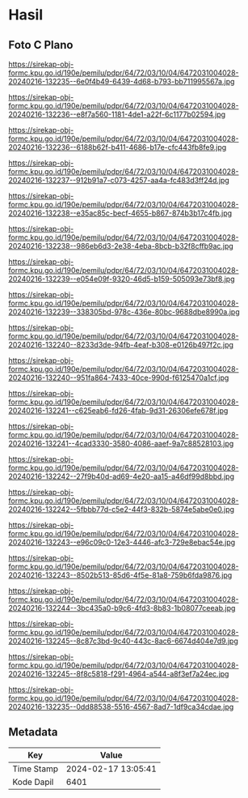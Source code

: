 # Hasil

## Foto C Plano

https://sirekap-obj-formc.kpu.go.id/190e/pemilu/pdpr/64/72/03/10/04/6472031004028-20240216-132235--6e0f4b49-6439-4d68-b793-bb711995567a.jpg

https://sirekap-obj-formc.kpu.go.id/190e/pemilu/pdpr/64/72/03/10/04/6472031004028-20240216-132236--e8f7a560-1181-4de1-a22f-6c1177b02594.jpg

https://sirekap-obj-formc.kpu.go.id/190e/pemilu/pdpr/64/72/03/10/04/6472031004028-20240216-132236--6188b62f-b411-4686-b17e-cfc443fb8fe9.jpg

https://sirekap-obj-formc.kpu.go.id/190e/pemilu/pdpr/64/72/03/10/04/6472031004028-20240216-132237--912b91a7-c073-4257-aa4a-fc483d3ff24d.jpg

https://sirekap-obj-formc.kpu.go.id/190e/pemilu/pdpr/64/72/03/10/04/6472031004028-20240216-132238--e35ac85c-becf-4655-b867-874b3b17c4fb.jpg

https://sirekap-obj-formc.kpu.go.id/190e/pemilu/pdpr/64/72/03/10/04/6472031004028-20240216-132238--986eb6d3-2e38-4eba-8bcb-b32f8cffb9ac.jpg

https://sirekap-obj-formc.kpu.go.id/190e/pemilu/pdpr/64/72/03/10/04/6472031004028-20240216-132239--e054e09f-9320-46d5-b159-505093e73bf8.jpg

https://sirekap-obj-formc.kpu.go.id/190e/pemilu/pdpr/64/72/03/10/04/6472031004028-20240216-132239--338305bd-978c-436e-80bc-9688dbe8990a.jpg

https://sirekap-obj-formc.kpu.go.id/190e/pemilu/pdpr/64/72/03/10/04/6472031004028-20240216-132240--8233d3de-94fb-4eaf-b308-e0126b497f2c.jpg

https://sirekap-obj-formc.kpu.go.id/190e/pemilu/pdpr/64/72/03/10/04/6472031004028-20240216-132240--951fa864-7433-40ce-990d-f6125470a1cf.jpg

https://sirekap-obj-formc.kpu.go.id/190e/pemilu/pdpr/64/72/03/10/04/6472031004028-20240216-132241--c625eab6-fd26-4fab-9d31-26306efe678f.jpg

https://sirekap-obj-formc.kpu.go.id/190e/pemilu/pdpr/64/72/03/10/04/6472031004028-20240216-132241--4cad3330-3580-4086-aaef-9a7c88528103.jpg

https://sirekap-obj-formc.kpu.go.id/190e/pemilu/pdpr/64/72/03/10/04/6472031004028-20240216-132242--27f9b40d-ad69-4e20-aa15-a46df99d8bbd.jpg

https://sirekap-obj-formc.kpu.go.id/190e/pemilu/pdpr/64/72/03/10/04/6472031004028-20240216-132242--5fbbb77d-c5e2-44f3-832b-5874e5abe0e0.jpg

https://sirekap-obj-formc.kpu.go.id/190e/pemilu/pdpr/64/72/03/10/04/6472031004028-20240216-132243--e96c09c0-12e3-4446-afc3-729e8ebac54e.jpg

https://sirekap-obj-formc.kpu.go.id/190e/pemilu/pdpr/64/72/03/10/04/6472031004028-20240216-132243--8502b513-85d6-4f5e-81a8-759b6fda9876.jpg

https://sirekap-obj-formc.kpu.go.id/190e/pemilu/pdpr/64/72/03/10/04/6472031004028-20240216-132244--3bc435a0-b9c6-4fd3-8b83-1b08077ceeab.jpg

https://sirekap-obj-formc.kpu.go.id/190e/pemilu/pdpr/64/72/03/10/04/6472031004028-20240216-132245--8c87c3bd-9c40-443c-8ac6-6674d404e7d9.jpg

https://sirekap-obj-formc.kpu.go.id/190e/pemilu/pdpr/64/72/03/10/04/6472031004028-20240216-132245--8f8c5818-f291-4964-a544-a8f3ef7a24ec.jpg

https://sirekap-obj-formc.kpu.go.id/190e/pemilu/pdpr/64/72/03/10/04/6472031004028-20240216-132235--0dd88538-5516-4567-8ad7-1df9ca34cdae.jpg


## Metadata

| Key        | Value               |
| ---------- | ------------------- |
| Time Stamp | 2024-02-17 13:05:41 |
| Kode Dapil | 6401                |




